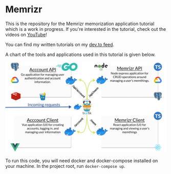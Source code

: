 # Memrizr

This is the repository for the Memrizr memorization application tutorial which is a work in progress. If you're interested in the tutorial, check out the videos on [YouTube](https://www.youtube.com/playlist?list=PLnrGn4P6C4P6yasdEJnEUhueTjCGXGuFe)!

You can find my written tutorials on my [dev.to feed](https://dev.to/jacobsngoodwin).

A chart of the tools and applications used in this tutorial is given below.

![App Overview](./application_overview.png)

To run this code, you will need docker and docker-compose installed on your machine. In the project root, run `docker-compose up`.
